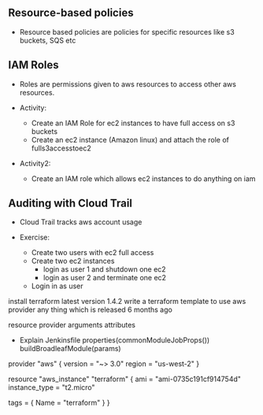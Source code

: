 Resource-based policies
-----------------------
* Resource based policies are policies for specific resources like s3 buckets, SQS etc


IAM Roles
---------
* Roles are permissions given to aws resources to access other aws resources.
* Activity: 
    * Create an IAM Role for ec2 instances to have full access on s3 buckets  
    * Create an ec2 instance (Amazon linux) and attach the role of fulls3accesstoec2

* Activity2: 
   * Create an IAM role which allows ec2 instances to do anything on iam


Auditing with Cloud Trail
---------------------------
* Cloud Trail tracks aws account usage

* Exercise:
    * Create two users with ec2 full access 
    * Create two ec2 instances
        * login as user 1 and shutdown one ec2
        * login as user 2 and terminate one ec2
    * Login in as user 

install terraform latest version 1.4.2
write a terraform template to use aws provider any thing which is released 6 months ago

resource
provider
arguments
attributes

* Explain Jenkinsfile
properties(commonModuleJobProps())
buildBroadleafModule(params)


provider "aws" {
  version = "~> 3.0"
  region  = "us-west-2"
}

resource "aws_instance" "terraform" {
  ami           = "ami-0735c191cf914754d"
  instance_type = "t2.micro"

  tags = {
    Name = "terraform"
  }
} 
